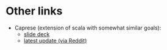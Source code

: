 # Other links

- Caprese (extension of scala with somewhat similar goals):
  - [slide deck](https://www.slideshare.net/Odersky/capabilities-for-resources-and-effects-252161040)
  - [latest update (via Reddit)](https://www.reddit.com/r/scala/comments/15xxapi/comment/jx8tt65/?utm_source=share&utm_medium=web2x&context=3)
